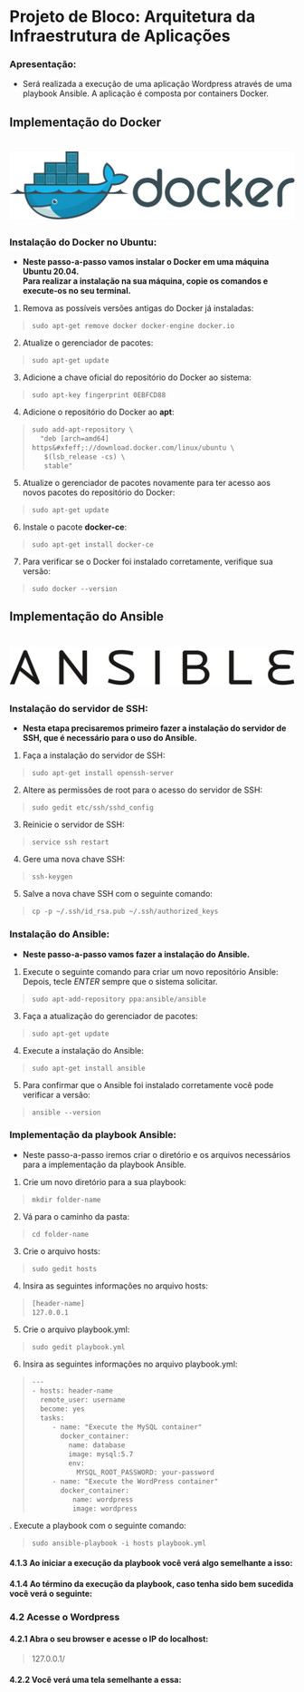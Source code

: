 # Projeto de Bloco: Arquitetura da Infraestrutura de Aplicações

### Apresentação:
- Será realizada a execução de uma aplicação Wordpress através de uma playbook Ansible. A aplicação é composta por containers Docker.

## Implementação do Docker  

# ![Docker Logo](https://github.com/maa-targino/Playbook-Docker/blob/main/docker-logo.png)  
### Instalação do Docker no Ubuntu:

- **Neste passo-a-passo vamos instalar o Docker em uma máquina Ubuntu 20.04.  
Para realizar a instalação na sua máquina, copie os comandos e execute-os no seu terminal.**

1. Remova as possíveis versões antigas do Docker já instaladas:  
> ```
> sudo apt-get remove docker docker-engine docker.io
> ```

2. Atualize o gerenciador de pacotes:  
> ```
> sudo apt-get update  
> ```

3. Adicione a chave oficial do repositório do Docker ao sistema:  
> ```
> sudo apt-key fingerprint 0EBFCD88
> ```

4. Adicione o repositório do Docker ao **apt**:
> ```
> sudo add-apt-repository \  
>   "deb [arch=amd64] https&#xfeff;://download.docker.com/linux/ubuntu \  
>    $(lsb_release -cs) \  
>    stable"
> ```

5. Atualize o gerenciador de pacotes novamente para ter acesso aos novos pacotes do repositório do Docker:
> ```
> sudo apt-get update
> ```

6. Instale o pacote **docker-ce**:
> ```
> sudo apt-get install docker-ce
> ```

7. Para verificar se o Docker foi instalado corretamente, verifique sua versão:
> ```
> sudo docker --version
> ```

## Implementação do Ansible  
# ![Ansible Logo](https://github.com/maa-targino/Playbook-Docker/blob/main/ansible.png)

### Instalação do servidor de SSH:

- **Nesta etapa precisaremos primeiro fazer a instalação do servidor de SSH, que é necessário para o uso do Ansible.**

1. Faça a instalação do servidor de SSH:
> ````
> sudo apt-get install openssh-server
> ````

2. Altere as permissões de root para o acesso do servidor de SSH:
> ````
> sudo gedit etc/ssh/sshd_config
> ````

3. Reinicie o servidor de SSH:
> ````
> service ssh restart
> ````

4. Gere uma nova chave SSH:
> ````
> ssh-keygen
> ````

5. Salve a nova chave SSH com o seguinte comando:
> ````
> cp -p ~/.ssh/id_rsa.pub ~/.ssh/authorized_keys
> ````

### Instalação do Ansible:

- **Neste passo-a-passo vamos fazer a instalação do Ansible.**

1. Execute o seguinte comando para criar um novo repositório Ansible:  
Depois, tecle *ENTER* sempre que o sistema solicitar.
> ````
> sudo apt-add-repository ppa:ansible/ansible
> ````

3. Faça a atualização do gerenciador de pacotes:
> ````
> sudo apt-get update
> ````

4. Execute a instalação do Ansible:
> ````
> sudo apt-get install ansible
> ````

5. Para confirmar que o Ansible foi instalado corretamente você pode verificar a versão:
> ````
> ansible --version
> ````

### Implementação da playbook Ansible:

- Neste passo-a-passo iremos criar o diretório e os arquivos necessários para a implementação da playbook Ansible.

1. Crie um novo diretório para a sua playbook:
> ````
> mkdir folder-name
> ````

2. Vá para o caminho da pasta:

> ````
> cd folder-name
> ````

3. Crie o arquivo hosts:
> ````
> sudo gedit hosts
> 

4. Insira as seguintes informações no arquivo hosts:
> ````
> [header-name]
> 127.0.0.1
> ````

5. Crie o arquivo playbook.yml:
> ````
> sudo gedit playbook.yml
> ````

6. Insira as seguintes informações no arquivo playbook.yml:
> ````
> ---
> - hosts: header-name
>   remote_user: username
>   become: yes
>   tasks: 
>      - name: "Execute the MySQL container"
>        docker_container:
>          name: database
>          image: mysql:5.7
>          env: 
>            MYSQL_ROOT_PASSWORD: your-password
>      - name: "Execute the WordPress container"
>        docker_container:
>           name: wordpress
>           image: wordpress
> ````

. Execute a playbook com o seguinte comando:

> ````
> sudo ansible-playbook -i hosts playbook.yml
> ````

#### 4.1.3 Ao iniciar a execução da playbook você verá algo semelhante a isso:

#### 4.1.4 Ao término da execução da playbook, caso tenha sido bem sucedida você verá o seguinte:

### 4.2 Acesse o Wordpress

#### 4.2.1 Abra o seu browser e acesse o IP do localhost:

> 127.0.0.1/

#### 4.2.2 Você verá uma tela semelhante a essa:
